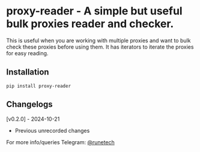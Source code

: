 


# proxy-reader - A simple but useful bulk proxies reader and checker.

This is useful when you are working with multiple proxies and want to bulk check
these proxies before using them.
It has iterators to iterate the proxies for easy reading.


## Installation

```
pip install proxy-reader
```

## Changelogs

[v0.2.0] - 2024-10-21

*   Previous unrecorded changes


For more info/queries Telegram: [@runetech](https://t.me/runetech)

